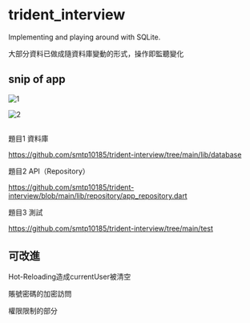 # trident_interview

Implementing and playing around with SQLite.

大部分資料已做成隨資料庫變動的形式，操作即監聽變化

## snip of app

![1](https://github.com/smtp10185/trident-interview/assets/76031581/a411af81-dd95-4de1-97f0-76bb0590453f)

![2](https://github.com/smtp10185/trident-interview/assets/76031581/4cb100fb-4e9f-47dd-9f8e-6bce4bb20552)

## 

題目1 資料庫

https://github.com/smtp10185/trident-interview/tree/main/lib/database

題目2 API（Repository）

https://github.com/smtp10185/trident-interview/blob/main/lib/repository/app_repository.dart

題目3 測試

https://github.com/smtp10185/trident-interview/tree/main/test

## 可改進

Hot-Reloading造成currentUser被清空

賬號密碼的加密訪問

權限限制的部分

